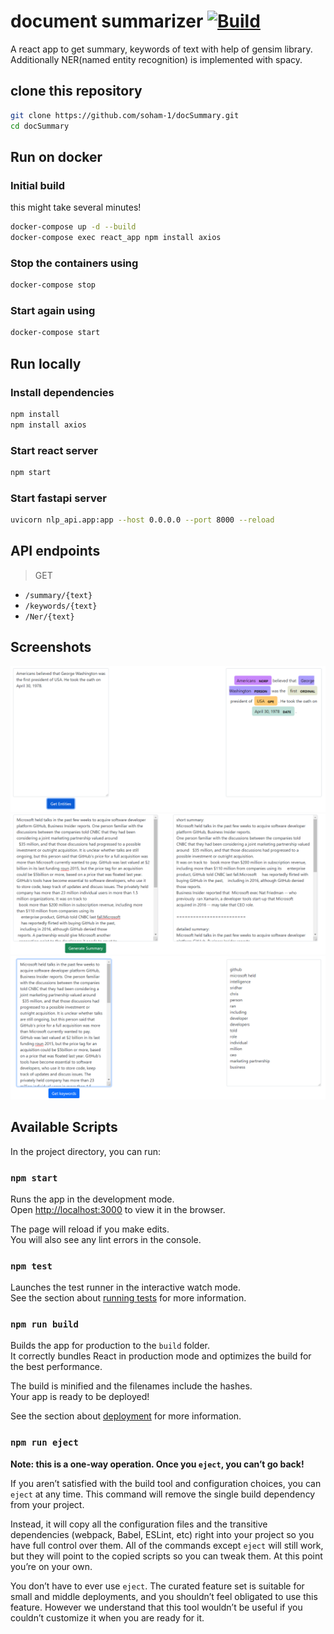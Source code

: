 # document summarizer [![Build](https://github.com/soham-1/docSummary/actions/workflows/build.yml/badge.svg)](https://github.com/soham-1/docSummary/actions/workflows/build.yml)
A react app to get summary, keywords of text with help of gensim library. Additionally NER(named entity recognition) is implemented with spacy.

## clone this repository
```sh
git clone https://github.com/soham-1/docSummary.git
cd docSummary
```

## Run on docker
### Initial build
this might take several minutes!
```sh
docker-compose up -d --build
docker-compose exec react_app npm install axios
```
### Stop the containers using
```sh
docker-compose stop
```
### Start again using
```sh
docker-compose start
```

## Run locally
### Install dependencies
```sh
npm install
npm install axios
```
### Start react server
```sh
npm start
```
### Start fastapi server
```sh
uvicorn nlp_api.app:app --host 0.0.0.0 --port 8000 --reload
```

## API endpoints
> GET
* ```/summary/{text}```
* ```/keywords/{text}```
* ```/Ner/{text}```

## Screenshots
<p>
<img src="/screenshots/ner.PNG" alt="ner output" />
<img src="/screenshots/summary.PNG" alt="summary output" />
<img src="/screenshots/keywords.PNG" alt="keywords output" />
</p>

## Available Scripts

In the project directory, you can run:

### `npm start`

Runs the app in the development mode.\
Open [http://localhost:3000](http://localhost:3000) to view it in the browser.

The page will reload if you make edits.\
You will also see any lint errors in the console.

### `npm test`

Launches the test runner in the interactive watch mode.\
See the section about [running tests](https://facebook.github.io/create-react-app/docs/running-tests) for more information.

### `npm run build`

Builds the app for production to the `build` folder.\
It correctly bundles React in production mode and optimizes the build for the best performance.

The build is minified and the filenames include the hashes.\
Your app is ready to be deployed!

See the section about [deployment](https://facebook.github.io/create-react-app/docs/deployment) for more information.

### `npm run eject`

**Note: this is a one-way operation. Once you `eject`, you can’t go back!**

If you aren’t satisfied with the build tool and configuration choices, you can `eject` at any time. This command will remove the single build dependency from your project.

Instead, it will copy all the configuration files and the transitive dependencies (webpack, Babel, ESLint, etc) right into your project so you have full control over them. All of the commands except `eject` will still work, but they will point to the copied scripts so you can tweak them. At this point you’re on your own.

You don’t have to ever use `eject`. The curated feature set is suitable for small and middle deployments, and you shouldn’t feel obligated to use this feature. However we understand that this tool wouldn’t be useful if you couldn’t customize it when you are ready for it.
